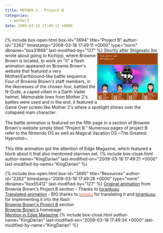 ```yaml
---
title: MOTHER 3 - Project B
categories:
  - mother3
date: 2009-03-18 17:49:11 +0000
---
```

{% include box-open.html box-id="3694" title="Project B" author-id="2262" timestamp="2009-03-18 17:49:11 +0000" type="norm" dbname="box31868" last-modified-by="127" %}
<img src="projectb.png" width="200" align="right" />
Shortly after Shigesato Itoi wrote about going to Kichijoji, where Brownie Brown is located, to work on "it" a flash animation appeared on Brownie Brown's website that featured a very Mother/Earthbound-like battle sequence. Four of Brownie Brown's staff members, in the likenesses of the chosen four, battled the N-Dude, a caped villain in a Darth Vader helmet. Memorable lines from Mother 2's battles were used and in the end, it featured a Game Over screen like Mother 2's where a spotlight shines over the collapsed main character.<BR /><BR />
The battle animation is featured on the fifth page in a section of Brownie Brown's website simply titled "Project B." Numerous pages of project B refer to the Nintendo DS as well as Magical Vacation DS ~The Greatest Hypnotist~.<BR /><BR />
This little animation got the attention of Edge Magazine, which featured a blurb about it that also mentioned starmen.net.
{% include box-close.html author-name="KingDarian" last-modified-on="2009-03-18 17:49:21 +0000" last-modified-by-name="KingDarian" %}

{% include box-open.html box-id="3695" title="Resources" author-id="2262" timestamp="2009-03-18 17:49:28 +0000" type="norm" dbname="box55412" last-modified-by="127" %}
<a href="project5_jap.swf" target="_blank">Original animation</a> from Brownie Brown's Project B section - Thanks to <a href="http://forum.starmen.net/?t=usrinfo&amp;amp;id=4569" target="_blank">torankusu</a><BR/>
<a href="projectb_eng_2.swf" target="_blank">Translated animation</a> - BIG thanks to <a href="http://forum.starmen.net/?t=usrinfo&amp;id=288"><font color="tomato">tomato</font></a> for translating it and <a href="http://forum.starmen.net/?t=usrinfo&amp;amp;id=4569" target="_blank">torankusu</a> for implementing it into the flash<BR />
<a href="http://br2.co.jp/brownie/project/index.htm" target="_blank">Brownie Brown's Project B</a> section<BR />
<a href="http://br2.co.jp/" target="blank">Brownie Brown's</a> homepage<BR />
<a href="edgescan.jpg">Mention in Edge Magazine</a>
{% include box-close.html author-name="KingDarian" last-modified-on="2009-03-18 17:49:34 +0000" last-modified-by-name="KingDarian" %}
